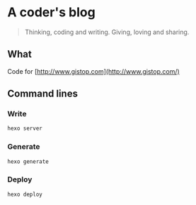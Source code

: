 # A coder's blog
> Thinking, coding and writing. Giving, loving and sharing.
## What
Code for [http://www.gistop.com](http://www.gistop.com/)
## Command lines
### Write
```bash
hexo server
```
### Generate
```bash
hexo generate
```
### Deploy
```bash
hexo deploy
```